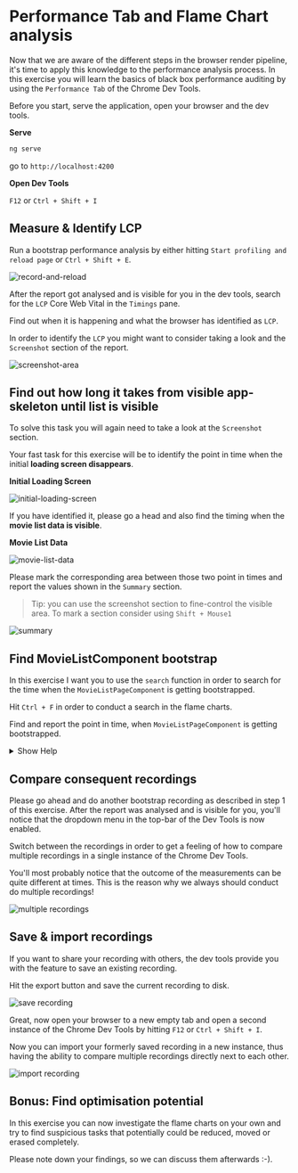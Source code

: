 # Performance Tab and Flame Chart analysis

Now that we are aware of the different steps in the browser render pipeline, it's time to apply
this knowledge to the performance analysis process. 
In this exercise you will learn the basics of black box performance auditing by using
the `Performance Tab` of the Chrome Dev Tools.

Before you start, serve the application, open your browser and the dev tools.

**Serve**

```bash
ng serve
```

go to `http://localhost:4200`

**Open Dev Tools**

`F12` or `Ctrl + Shift + I`

## Measure & Identify LCP

Run a bootstrap performance analysis by either hitting `Start profiling and reload page` or
`Ctrl + Shift + E`.

![record-and-reload](images/performance-tab/record-and-reload.png)

After the report got analysed and is visible for you in the dev tools, search for the `LCP` 
Core Web Vital in the `Timings` pane.

Find out when it is happening and what the browser has identified as `LCP`.

In order to identify the `LCP` you might want to consider taking a look and the `Screenshot` section
of the report.

![screenshot-area](images/performance-tab/screenshot-area.png)

## Find out how long it takes from visible app-skeleton until list is visible

To solve this task you will again need to take a look at the `Screenshot` section.

Your fast task for this exercise will be to identify the point in time when the initial **loading screen disappears**.

**Initial Loading Screen**

![initial-loading-screen](images/performance-tab/initial-loading-screen.png)

If you have identified it, please go a head and also find the timing when the **movie list data is visible**.

**Movie List Data**

![movie-list-data](images/performance-tab/movie-list-data.png)

Please mark the corresponding area between those two point in times and report
the values shown in the `Summary` section.

> Tip: you can use the screenshot section to fine-control the visible area. To mark a section
> consider using `Shift + Mouse1`

![summary](images/performance-tab/summary.png)

## Find MovieListComponent bootstrap

In this exercise I want you to use the `search` function in order to search for the
time when the `MovieListPageComponent` is getting bootstrapped.

Hit `Ctrl + F` in order to conduct a search in the flame charts. 

Find and report the point in time, when `MovieListPageComponent` is getting bootstrapped.

<details>
  <summary>Show Help</summary>

![movie-list-component-bootstrap](images/performance-tab/movie-list-component-bootstrap.png)

</details>

## Compare consequent recordings

Please go ahead and do another bootstrap recording as described in
step 1 of this exercise.
After the report was analysed and is visible for you, you'll notice
that the dropdown menu in the top-bar of the Dev Tools is now
enabled.

Switch between the recordings in order to get a feeling of how to
compare multiple recordings in a single
instance of the Chrome Dev Tools. 

You'll most probably notice that the outcome of the measurements can be 
quite different at times. This is the reason
why we always should conduct do multiple recordings!

![multiple recordings](images/performance-tab/multiple-recordings.png)

## Save & import recordings

If you want to share your recording with others, the dev tools provide
you with the feature to save an existing recording.

Hit the export button and save the current recording to disk.

![save recording](images/performance-tab/save-recording.png)

Great, now open your browser to a new empty tab and open a second instance of the 
Chrome Dev Tools by hitting `F12` or `Ctrl + Shift + I`.

Now you can import your formerly saved recording in a new instance, thus
having the ability to compare
multiple recordings directly next to each other.

![import recording](images/performance-tab/import-recording.png)

## Bonus: Find optimisation potential

In this exercise you can now investigate the flame charts on your own and try to find suspicious tasks that
potentially could be reduced, moved or erased completely.

Please note down your findings, so we can discuss them afterwards :-).
